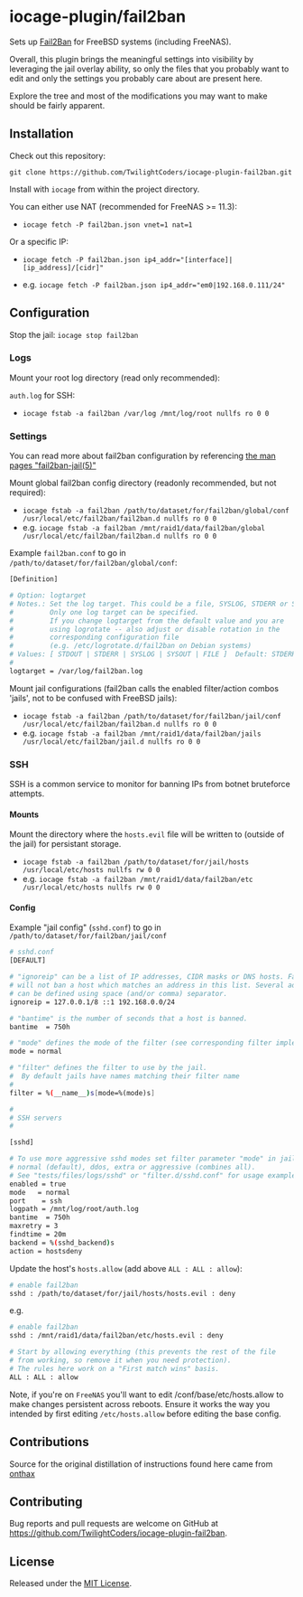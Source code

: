 # iocage-plugin/fail2ban
Sets up [Fail2Ban](fail2ban.org) for FreeBSD systems (including FreeNAS).

Overall, this plugin brings the meaningful settings into visibility by leveraging the jail overlay ability, so only the files that you probably want to edit and only the settings you probably care about are present here.

Explore the tree and most of the modifications you may want to make should be fairly apparent.

## Installation

Check out this repository:

`git clone https://github.com/TwilightCoders/iocage-plugin-fail2ban.git`

Install with `iocage` from within the project directory.

You can either use NAT (recommended for FreeNAS >= 11.3):

- `iocage fetch -P fail2ban.json vnet=1 nat=1`

Or a specific IP:

- `iocage fetch -P fail2ban.json ip4_addr="[interface]|[ip_address]/[cidr]"`

- e.g. `iocage fetch -P fail2ban.json ip4_addr="em0|192.168.0.111/24"`

## Configuration

Stop the jail:
`iocage stop fail2ban`

### Logs
Mount your root log directory (read only recommended):

`auth.log` for SSH:
- `iocage fstab -a fail2ban /var/log /mnt/log/root nullfs ro 0 0`

### Settings
You can read more about fail2ban configuration by referencing [the man pages "fail2ban-jail(5)"](https://www.freebsd.org/cgi/man.cgi?query=fail2ban-jail.conf&manpath=FreeBSD+12.0-RELEASE+and+Ports)

Mount global fail2ban config directory (readonly recommended, but not required):
- `iocage fstab -a fail2ban /path/to/dataset/for/fail2ban/global/conf /usr/local/etc/fail2ban/fail2ban.d nullfs ro 0 0`
- e.g. `iocage fstab -a fail2ban /mnt/raid1/data/fail2ban/global /usr/local/etc/fail2ban/fail2ban.d nullfs ro 0 0`

Example `fail2ban.conf` to go in `/path/to/dataset/for/fail2ban/global/conf`:
```sh
[Definition]

# Option: logtarget
# Notes.: Set the log target. This could be a file, SYSLOG, STDERR or STDOUT.
#         Only one log target can be specified.
#         If you change logtarget from the default value and you are
#         using logrotate -- also adjust or disable rotation in the
#         corresponding configuration file
#         (e.g. /etc/logrotate.d/fail2ban on Debian systems)
# Values: [ STDOUT | STDERR | SYSLOG | SYSOUT | FILE ]  Default: STDERR
#
logtarget = /var/log/fail2ban.log
```

Mount jail configurations (fail2ban calls the enabled filter/action combos 'jails', not to be confused with FreeBSD jails):
- `iocage fstab -a fail2ban /path/to/dataset/for/fail2ban/jail/conf /usr/local/etc/fail2ban/fail2ban.d nullfs ro 0 0`
- e.g. `iocage fstab -a fail2ban /mnt/raid1/data/fail2ban/jails /usr/local/etc/fail2ban/jail.d nullfs ro 0 0`

### SSH
SSH is a common service to monitor for banning IPs from botnet bruteforce attempts.

#### Mounts
Mount the directory where the `hosts.evil` file will be written to (outside of the jail) for persistant storage.
- `iocage fstab -a fail2ban /path/to/dataset/for/jail/hosts /usr/local/etc/hosts nullfs rw 0 0`
- e.g. `iocage fstab -a fail2ban /mnt/raid1/data/fail2ban/etc /usr/local/etc/hosts nullfs rw 0 0`

#### Config
Example "jail config" (`sshd.conf`) to go in `/path/to/dataset/for/fail2ban/jail/conf`
```sh
# sshd.conf
[DEFAULT]

# "ignoreip" can be a list of IP addresses, CIDR masks or DNS hosts. Fail2ban
# will not ban a host which matches an address in this list. Several addresses
# can be defined using space (and/or comma) separator.
ignoreip = 127.0.0.1/8 ::1 192.168.0.0/24

# "bantime" is the number of seconds that a host is banned.
bantime  = 750h

# "mode" defines the mode of the filter (see corresponding filter implementation for more info).
mode = normal

# "filter" defines the filter to use by the jail.
#  By default jails have names matching their filter name
#
filter = %(__name__)s[mode=%(mode)s]

#
# SSH servers
#

[sshd]

# To use more aggressive sshd modes set filter parameter "mode" in jail.local:
# normal (default), ddos, extra or aggressive (combines all).
# See "tests/files/logs/sshd" or "filter.d/sshd.conf" for usage example and details.
enabled = true
mode   = normal
port	= ssh
logpath = /mnt/log/root/auth.log
bantime  = 750h
maxretry = 3
findtime = 20m
backend = %(sshd_backend)s
action = hostsdeny
```

Update the host's `hosts.allow` (add above `ALL : ALL : allow`):

```sh
# enable fail2ban
sshd : /path/to/dataset/for/jail/hosts/hosts.evil : deny
```

e.g.

```sh
# enable fail2ban
sshd : /mnt/raid1/data/fail2ban/etc/hosts.evil : deny

# Start by allowing everything (this prevents the rest of the file
# from working, so remove it when you need protection).
# The rules here work on a "First match wins" basis.
ALL : ALL : allow
```

Note, if you're on `FreeNAS` you'll want to edit /conf/base/etc/hosts.allow to make changes persistent across reboots. Ensure it works the way you intended by first editing `/etc/hosts.allow` before editing the base config.

## Contributions
Source for the original distillation of instructions found here came from [onthax](https://www.ixsystems.com/community/threads/freenas-fail2ban-for-ssh-block-using-hosts-allow.61231)

## Contributing
Bug reports and pull requests are welcome on GitHub at https://github.com/TwilightCoders/iocage-plugin-fail2ban.

## License
Released under the [MIT License](http://opensource.org/licenses/MIT).
